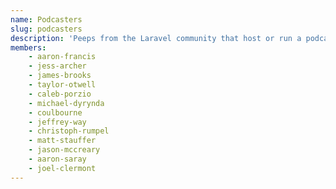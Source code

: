 ```yaml
---
name: Podcasters
slug: podcasters
description: 'Peeps from the Laravel community that host or run a podcast.'
members:
    - aaron-francis
    - jess-archer
    - james-brooks
    - taylor-otwell
    - caleb-porzio
    - michael-dyrynda
    - coulbourne
    - jeffrey-way
    - christoph-rumpel
    - matt-stauffer
    - jason-mccreary
    - aaron-saray
    - joel-clermont
---
```

